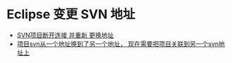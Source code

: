 

# Eclipse 变更 SVN 地址

- [SVN项目断开连接 并重新 更换地址](https://blog.csdn.net/u014508939/article/details/86172139)
- [项目svn从一个地址换到了另一个地址， 现在需要把项目关联到另一个svn地址上](https://blog.csdn.net/wuhenzhangxing/article/details/45363115)
